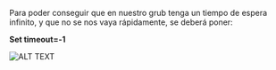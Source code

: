 Para poder conseguir que en nuestro grub tenga un tiempo de espera infinito, y que no se nos vaya rápidamente, se deberá poner:

**Set timeout=-1**

![ALT TEXT](http://www.dedoimedo.com/images/computers_new_2/grub2-grub-cfg.jpg)
